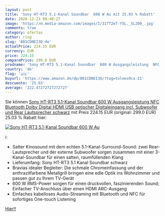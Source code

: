 ```yaml
---
layout: post
title: 'Sony HT-RT3 5.1-Kanal Soundbar  600 W Au mit 25.03 % Rabatt'
date: 2020-12-23 09:40:27
image: 'https://m.media-amazon.com/images/I/31TT2mT-Y5L._SL200_.jpg'
comments: true
category: ofertas
author: ring
slug: 'B01CDNEI3Q-de'
actualPrice: 224.15 EUR
currency: EUR
price: 224.15
comparePrice: 299.0 EUR
prodname: 'Sony HT-RT3 5.1-Kanal Soundbar  600 W Ausgangsleistung  NFC  Bluetooth  Dolby Digital  HDMI  USB  optischer Digitaleingang incl. Subwoofer und Rear Lautsprecher  schwarz'
country: 'de'
flag: '🇩🇪'
buyurl: 'https://www.amazon.de/dp/B01CDNEI3Q/?tag=tolees0ca-21'
descuento: '25.03'
average: '222.47272727272727'
---
```


Sie können [Sony HT-RT3 5.1-Kanal Soundbar  600 W Ausgangsleistung  NFC  Bluetooth  Dolby Digital  HDMI  USB  optischer Digitaleingang incl. Subwoofer und Rear Lautsprecher  schwarz](https://www.amazon.de/dp/B01CDNEI3Q/?tag=tolees0ca-21) mit Preis 224.15 EUR (original: 299.0 EUR) 25.03 % Rabatt hier:

[![Sony HT-RT3 5.1-Kanal Soundbar  600 W Au](https://m.media-amazon.com/images/I/31TT2mT-Y5L._SL200_.jpg)](https://www.amazon.de/dp/B01CDNEI3Q/?tag=tolees0ca-21)

ℹ️:

- Satter Kinosound mit dem echten 5.1-Kanal-Surround-Sound: zwei Rear-Lautsprecher und der externe Subwoofer sorgen zusammen mit einer 3-Kanal-Soundbar für einen satten, raumfüllenden Klang
- Lieferumfang: Sony HT-RT3 5.1 Kanal Soundbar schwarz
- Bravias idealer Begleiter: Die schmale Chromeinfassung und der anthrazitfarbene Metallgrill bringen eine edle Optik ins Wohnzimmer und passen gut zu Ihrem TV-Gerät
- 600 W RMS-Power sorgen für einen druckvollen, faszinierenden Sound; Einfacher TV-Anschluss über einen HDMI ARC-Ausgang
- Einfaches kabelloses Audio-Streaming mit Bluetooth und NFC für sofortiges One-touch Listening

[Hier!!](https://www.amazon.de/dp/B01CDNEI3Q/?tag=tolees0ca-21)
